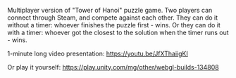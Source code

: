 Multiplayer version of "Tower of Hanoi" puzzle game. Two players can connect through Steam, and compete against each other. 
They can do it without a timer: whoever finishes the puzzle first - wins. 
Or they can do it with a timer: whoever got the closest to the solution when the timer runs out - wins.

1-minute long video presentation: https://youtu.be/JfXThaiigKI

Or play it yourself:
https://play.unity.com/mg/other/webgl-builds-134808
